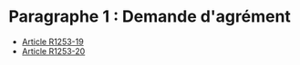 # Paragraphe 1 : Demande d'agrément

* [Article R1253-19](./LEGIARTI000022357004.md)
* [Article R1253-20](./LEGIARTI000018537248.md)
